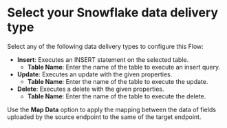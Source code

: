 # Select your Snowflake data delivery type

Select any of the following data delivery types to configure this Flow:

* **Insert**: Executes an INSERT statement on the selected table.&#x20;
  * **Table Name**: Enter the name of the table to execute an insert query.
* **Update**: Executes an update with the given properties.
  * **Table Name**: Enter the name of the table to execute the update.&#x20;
* **Delete**: Executes a delete with the given properties.
  * **Table Name**: Enter the name of the table to execute the delete.&#x20;

Use the **Map Data** option to apply the mapping between the data of fields uploaded by the source endpoint to the same of the target endpoint.
